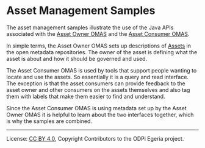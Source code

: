 <!-- SPDX-License-Identifier: CC-BY-4.0 -->
<!-- Copyright Contributors to the ODPi Egeria project 2019. -->

# Asset Management Samples

The asset management samples illustrate the use of the Java APIs associated with the
[Asset Owner OMAS](https://egeria-project.org/services/omas/asset-owner/overview) and the
[Asset Consumer OMAS](https://egeria-project.org/services/omas/asset-consumer/overview).

In simple terms, the Asset Owner OMAS sets up descriptions of
[Assets](https://egeria-project.org/concepts/asset) in the
open metadata repositories.  The owner of the asset is defining what the asset is about and how it should
be governed and used.

The Asset Consumer OMAS is used by tools that support people wanting to locate and use the assets.
So essentially it is a query and read interface.  The exception is that the asset consumers can provide feedback
to the asset owner and other consumers on the assets themselves and also tag them with labels that make them
easier to find and understand.

Since the Asset Consumer OMAS is using metadata set up by the Asset Owner OMAS it is helpful to learn about the
two interfaces together, which is why the samples are combined.



----
License: [CC BY 4.0](https://creativecommons.org/licenses/by/4.0/),
Copyright Contributors to the ODPi Egeria project.